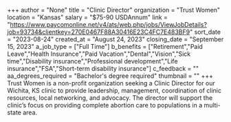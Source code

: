 +++
author = "None"
title = "Clinic Director"
organization = "Trust Women"
location = "Kansas"
salary = "$75-90 USDAnnum"
link = "https://www.paycomonline.net/v4/ats/web.php/jobs/ViewJobDetails?job=93734&clientkey=270E0467F88A30416E23C4FC7E483BF9"
sort_date = "2023-08-24"
created_at = "August 24, 2023"
closing_date = "September 15, 2023"
a_job_type = ["Full Time"]
b_benefits = ["Retirement","Paid Leave","Health Insurance","Paid Vacation","Dental","Vision","Sick time","Disability insurance","Professional development","Life insurance","FSA","Short-term disability insurance"]
c_feedback = ""
aa_degrees_required = "Bachelor's degree required"
thumbnail = ""
+++
Trust Women is a non-profit organization seeking a Clinic Director for our Wichita, KS clinic to provide leadership, management, coordination of clinic resources, local networking, and advocacy.  The director will support the clinic’s focus on providing complete abortion care to populations in a multi-state area.